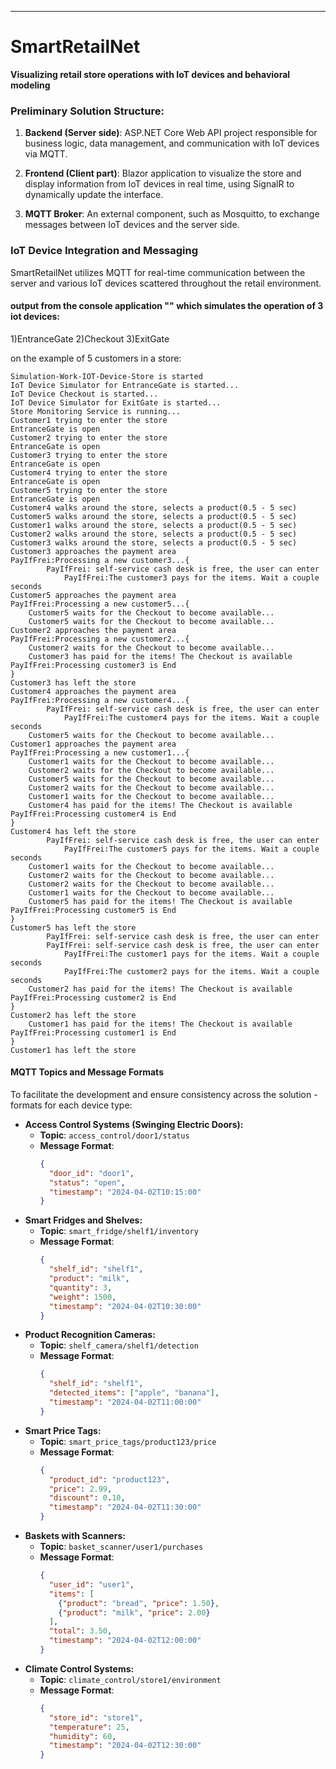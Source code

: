 ---

# SmartRetailNet

**Visualizing retail store operations with IoT devices and behavioral modeling**

### Preliminary Solution Structure:

1. **Backend (Server side)**: ASP.NET Core Web API project responsible for business logic, data management, and communication with IoT devices via MQTT.
    
2. **Frontend (Client part)**: Blazor application to visualize the store and display information from IoT devices in real time, using SignalR to dynamically update the interface.
    
3. **MQTT Broker**: An external component, such as Mosquitto, to exchange messages between IoT devices and the server side.

### IoT Device Integration and Messaging

SmartRetailNet utilizes MQTT for real-time communication between the server and various IoT devices scattered throughout the retail environment.

#### output from the console application "" which simulates the operation of 3 iot devices:
1)EntranceGate
2)Checkout
3)ExitGate

on the example of 5 customers in a store:

```
Simulation-Work-IOT-Device-Store is started
IoT Device Simulator for EntranceGate is started...
IoT Device Checkout is started...
IoT Device Simulator for ExitGate is started...
Store Monitoring Service is running...
Customer1 trying to enter the store
EntranceGate is open
Customer2 trying to enter the store
EntranceGate is open
Customer3 trying to enter the store
EntranceGate is open
Customer4 trying to enter the store
EntranceGate is open
Customer5 trying to enter the store
EntranceGate is open
Customer4 walks around the store, selects a product(0.5 - 5 sec)
Customer5 walks around the store, selects a product(0.5 - 5 sec)
Customer1 walks around the store, selects a product(0.5 - 5 sec)
Customer2 walks around the store, selects a product(0.5 - 5 sec)
Customer3 walks around the store, selects a product(0.5 - 5 sec)
Customer3 approaches the payment area
PayIfFrei:Processing a new customer3...{
        PayIfFrei: self-service cash desk is free, the user can enter
            PayIfFrei:The customer3 pays for the items. Wait a couple seconds
Customer5 approaches the payment area
PayIfFrei:Processing a new customer5...{
    Customer5 waits for the Checkout to become available...
    Customer5 waits for the Checkout to become available...
Customer2 approaches the payment area
PayIfFrei:Processing a new customer2...{
    Customer2 waits for the Checkout to become available...
    Customer3 has paid for the items! The Checkout is available
PayIfFrei:Processing customer3 is End
}
Customer3 has left the store
Customer4 approaches the payment area
PayIfFrei:Processing a new customer4...{
        PayIfFrei: self-service cash desk is free, the user can enter
            PayIfFrei:The customer4 pays for the items. Wait a couple seconds
    Customer5 waits for the Checkout to become available...
Customer1 approaches the payment area
PayIfFrei:Processing a new customer1...{
    Customer1 waits for the Checkout to become available...
    Customer2 waits for the Checkout to become available...
    Customer5 waits for the Checkout to become available...
    Customer2 waits for the Checkout to become available...
    Customer1 waits for the Checkout to become available...
    Customer4 has paid for the items! The Checkout is available
PayIfFrei:Processing customer4 is End
}
Customer4 has left the store
        PayIfFrei: self-service cash desk is free, the user can enter
            PayIfFrei:The customer5 pays for the items. Wait a couple seconds
    Customer1 waits for the Checkout to become available...
    Customer2 waits for the Checkout to become available...
    Customer2 waits for the Checkout to become available...
    Customer1 waits for the Checkout to become available...
    Customer5 has paid for the items! The Checkout is available
PayIfFrei:Processing customer5 is End
}
Customer5 has left the store
        PayIfFrei: self-service cash desk is free, the user can enter
        PayIfFrei: self-service cash desk is free, the user can enter
            PayIfFrei:The customer1 pays for the items. Wait a couple seconds
            PayIfFrei:The customer2 pays for the items. Wait a couple seconds
    Customer2 has paid for the items! The Checkout is available
PayIfFrei:Processing customer2 is End
}
Customer2 has left the store
    Customer1 has paid for the items! The Checkout is available
PayIfFrei:Processing customer1 is End
}
Customer1 has left the store
```





#### MQTT Topics and Message Formats

To facilitate the development and ensure consistency across the solution - formats for each device type:

- **Access Control Systems (Swinging Electric Doors):**
  - **Topic**: `access_control/door1/status`
  - **Message Format**: 
    ```json
    { 
      "door_id": "door1", 
      "status": "open", 
      "timestamp": "2024-04-02T10:15:00" 
    }
    ```
- **Smart Fridges and Shelves:**
  - **Topic**: `smart_fridge/shelf1/inventory`
  - **Message Format**: 
    ```json
    { 
      "shelf_id": "shelf1", 
      "product": "milk", 
      "quantity": 3, 
      "weight": 1500, 
      "timestamp": "2024-04-02T10:30:00" 
    }
    ```
- **Product Recognition Cameras:**
  - **Topic**: `shelf_camera/shelf1/detection`
  - **Message Format**: 
    ```json
    { 
      "shelf_id": "shelf1", 
      "detected_items": ["apple", "banana"], 
      "timestamp": "2024-04-02T11:00:00" 
    }
    ```
- **Smart Price Tags:**
  - **Topic**: `smart_price_tags/product123/price`
  - **Message Format**: 
    ```json
    { 
      "product_id": "product123", 
      "price": 2.99, 
      "discount": 0.10, 
      "timestamp": "2024-04-02T11:30:00" 
    }
    ```
- **Baskets with Scanners:**
  - **Topic**: `basket_scanner/user1/purchases`
  - **Message Format**: 
    ```json
    { 
      "user_id": "user1", 
      "items": [
        {"product": "bread", "price": 1.50}, 
        {"product": "milk", "price": 2.00}
      ], 
      "total": 3.50, 
      "timestamp": "2024-04-02T12:00:00" 
    }
    ```
- **Climate Control Systems:**
  - **Topic**: `climate_control/store1/environment`
  - **Message Format**: 
    ```json
    { 
      "store_id": "store1", 
      "temperature": 25, 
      "humidity": 60, 
      "timestamp": "2024-04-02T12:30:00" 
    }
    ```

